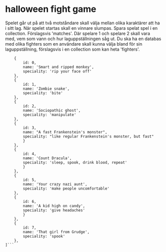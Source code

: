 # halloween fight game

Spelet går ut på att två motståndare skall välja mellan olika karaktärer att ha i sitt lag. När spelet startas skall en vinnare slumpas.
Spara spelat spel i en collection. Förslagsvis 'matches'. Där spelare 1 och spelare 2 skall vara med, vem som vann och hur laguppställningen såg ut.
Du ska ha en databas med olika fighters som en användare skall kunna välja bland för sin laguppställning, förslagsvis i en collection som kan heta 'fighters'.

```[
    {
        id: 0,
        name: 'Smart and ripped monkey',
        speciality: 'rip your face off'
    },
    {
        id: 1,
        name: 'Zombie snake',
        speciality: 'bite'
    },
    {
        id: 2,
        name: 'Sociopathic ghost',
        speciality: 'manipulate'
    },
    {
        id: 3,
        name: "A fast Frankenstein's monster",
        speciality: "like regular Frankenstein's monster, but fast"
        }
    },
    {
        id: 4,
        name: 'Count Dracula',
        speciality: 'sleep, spook, drink blood, repeat'
        }
    },
    {
        id: 5,
        name: 'Your crazy nazi aunt',
        speciality: 'make people uncomfortable'
    },
    {
        id: 6,
        name: 'A kid high on candy',
        speciality: 'give headaches'
        }
    },
    {
        id: 7,
        name: 'That girl from Grudge',
        speciality: 'spook'
    },
]```

